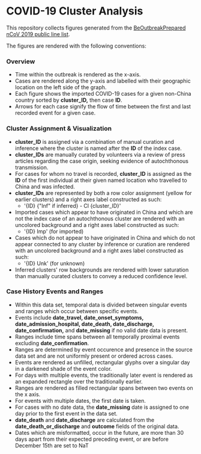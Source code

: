 # COVID-19 Cluster Analysis

This repository collects figures generated from the [BeOutbreakPrepared nCoV 2019 public line list](https://github.com/beoutbreakprepared/nCoV2019).

The figures are rendered with the following conventions:

### Overview
* Time within the outbreak is rendered as the x-axis.
* Cases are rendered along the y-axis and labelled with their geographic location on the left side of the graph.
* Each figure shows the imported COVID-19 cases for a given non-China country sorted by **cluster_ID,** then case **ID**.
* Arrows for each case signify the flow of time between the first and last recorded event for a given case.


### Cluster Assignment & Visualization
* **cluster_ID** is assigned via a combination of manual curation and inference where the cluster is named after the **ID** of the index case.
* **cluster_IDs** are manually curated by volunteers via a review of press articles regarding the case origin, seeking evidence of autochthonous transmission.
* For cases for whom no travel is recorded, **cluster_ID** is assigned as the **ID** of the first individual at their given named location who travelled to China and was infected.
* **cluster_IDs** are represented by both a row color assignment (yellow for earlier clusters) and a right axes label constructed as such:
  * '{ID} {"Inf" if inferred} - Cl {cluster_ID}'
* Imported cases which appear to have originated in China and which are not the index case of an autochthonous cluster are rendered with an uncolored background and a right axes label constructed as such:
  * '{ID} Imp' (for imported)
* Cases which do not appear to have originated in China and which do not appear connected to any cluster by inference or curation are rendered with an uncolored background and a right axes label constructed as such:
  * '{ID} Unk' (for unknown)
* Inferred clusters' row backgrounds are rendered with lower saturation than manually curated clusters to convey a reduced confidence level.


### Case History Events and Ranges
* Within this data set, temporal data is divided between singular events and ranges which occur between specific events.
* Events include **date_travel, date_onset_symptoms, date_admission_hospital, date_death, date_discharge, date_confirmation,** and **date_missing** if no valid date data is present.
* Ranges include time spans between all temporally proximal events excluding **date_confirmation**.
* Ranges are determined by event occurence and presence in the source data set and are not uniformly present or ordered across cases.
* Events are rendered as unfilled, rectangular glyphs over a singular day in a darkened shade of the event color.
* For days with multiple events, the traditionally later event is rendered as an expanded rectangle over the traditionally earlier.
* Ranges are rendered as filled rectangular spans between two events on the x axis.
* For events with multiple dates, the first date is taken.
* For cases with no date data, the **date_missing** date is assigned to one day prior to the first event in the data set.
* **date_death** and **date_discharge** are calculated from the **date_death_or_discharge** and **outcome** fields of the original data.
* Dates which are misformatted, occur in the future, are more than 30 days apart from their expected preceding event, or are before December 15th are set to NaT





